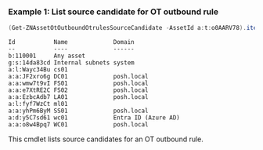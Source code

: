 ### Example 1: List source candidate for OT outbound rule
```powershell
(Get-ZNAssetOtOutboundOtrulesSourceCandidate -AssetId a:t:o0AARV78).items
```

```output
Id           Name             Domain
--           ----             ------
b:110001     Any asset        
g:s:14da83cd Internal subnets system
a:l:Wayc34Bu cs01             
a:a:JF2xro6g DC01             posh.local
a:a:wmw7t9vI FS01             posh.local
a:a:e7XtRE2C FS02             posh.local
a:a:EzbcAdb7 LA01             posh.local
a:l:fyf7WzCt ml01             
a:a:yhPm6ByM SS01             posh.local
a:d:y5C7sd61 wc01             Entra ID (Azure AD)
a:a:o8w4Bpq7 WC01             posh.local
```

This cmdlet lists source candidates for an OT outbound rule.
